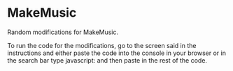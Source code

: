 # MakeMusic
Random modifications for MakeMusic.

To run the code for the modifications, go to the screen said in the instructions and either paste the code into the console in your browser or in the search bar type javascript: and then paste in the rest of the code.
